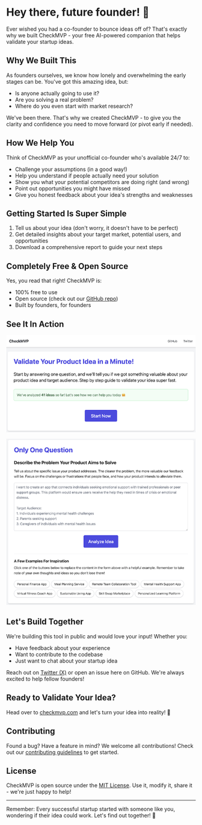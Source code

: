 # Hey there, future founder! 👋

Ever wished you had a co-founder to bounce ideas off of? That's exactly why we built CheckMVP - your free AI-powered companion that helps validate your startup ideas.

## Why We Built This

As founders ourselves, we know how lonely and overwhelming the early stages can be. You've got this amazing idea, but:

- Is anyone actually going to use it?
- Are you solving a real problem?
- Where do you even start with market research?

We've been there. That's why we created CheckMVP - to give you the clarity and confidence you need to move forward (or pivot early if needed).

## How We Help You

Think of CheckMVP as your unofficial co-founder who's available 24/7 to:

- Challenge your assumptions (in a good way!)
- Help you understand if people actually need your solution
- Show you what your potential competitors are doing right (and wrong)
- Point out opportunities you might have missed
- Give you honest feedback about your idea's strengths and weaknesses

## Getting Started Is Super Simple

1. Tell us about your idea (don't worry, it doesn't have to be perfect)
2. Get detailed insights about your target market, potential users, and opportunities
3. Download a comprehensive report to guide your next steps

## Completely Free & Open Source

Yes, you read that right! CheckMVP is:

- 100% free to use
- Open source (check out our [GitHub repo](https://github.com/gruz0/checkmvp))
- Built by founders, for founders

## See It In Action

![Real Startup Analysis](./screenshots/checkmvp-screenshot-01.png)

![Actionable Insights](./screenshots/checkmvp-screenshot-02.png)

## Let's Build Together

We're building this tool in public and would love your input! Whether you:

- Have feedback about your experience
- Want to contribute to the codebase
- Just want to chat about your startup idea

Reach out on [Twitter (X)](https://twitter.com/itmistakes_com) or open an issue here on GitHub. We're always excited to help fellow founders!

## Ready to Validate Your Idea?

Head over to [checkmvp.com](https://checkmvp.com/) and let's turn your idea into reality! 🚀

## Contributing

Found a bug? Have a feature in mind? We welcome all contributions! Check out our [contributing guidelines](CONTRIBUTING.md) to get started.

## License

CheckMVP is open source under the [MIT License](LICENSE). Use it, modify it, share it - we're just happy to help!

---

Remember: Every successful startup started with someone like you, wondering if their idea could work. Let's find out together! 💪
